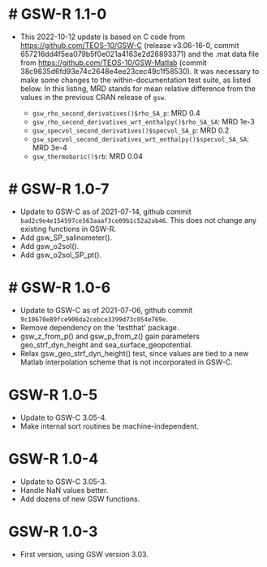 # # GSW-R 1.1-0

* This 2022-10-12 update is based on C code from
  https://github.com/TEOS-10/GSW-C (release v3.06-16-0, commit
  657216dd4f5ea079b5f0e021a4163e2d26893371) and the .mat data file from
  https://github.com/TEOS-10/GSW-Matlab (commit
  38c9635d6fd93e74c2648e4ee23cec49c1f58530). It was necessary to make some
  changes to the within-documentation test suite, as listed below.  In this
  listing, MRD stands for mean relative difference from the values in the
  previous CRAN release of `gsw`.

    * `gsw_rho_second_derivatives()$rho_SA_p`: MRD 0.4
    * `gsw_rho_second_derivatives_wrt_enthalpy()$rho_SA_SA`: MRD 1e-3
    * `gsw_specvol_second_derivatives()$specvol_SA_p`: MRD 0.2
    * `gsw_specvol_second_derivatives_wrt_enthalpy()$specvol_SA_SA`: MRD 3e-4
    * `gsw_thermobaric()$rb`: MRD 0.04

# # GSW-R 1.0-7

- Update to GSW-C as of 2021-07-14, github commit
  `bad2c9e4e154597ce563aaaf3ce09b1c52a2ab46`. This does not change any
  existing functions in GSW-R.
- Add gsw_SP_salinometer().
- Add gsw_o2sol().
- Add gsw_o2sol_SP_pt().

# # GSW-R 1.0-6

- Update to GSW-C as of 2021-07-06, github commit
  `9c10670e89fce906da2cebce3399d73c054e769e`.
- Remove dependency on the 'testthat' package.
- gsw_z_from_p() and gsw_p_from_z() gain parameters geo_strf_dyn_height and
  sea_surface_geopotential.
- Relax gsw_geo_strf_dyn_height() test, since values are tied to a new Matlab
  interpolation scheme that is not incorporated in GSW-C.

# GSW-R 1.0-5

- Update to GSW-C 3.05-4.
- Make internal sort routines be machine-independent.

# GSW-R 1.0-4

- Update to GSW-C 3.05-3.
- Handle NaN values better.
- Add dozens of new GSW functions.

# GSW-R 1.0-3

- First version, using GSW version 3.03.

